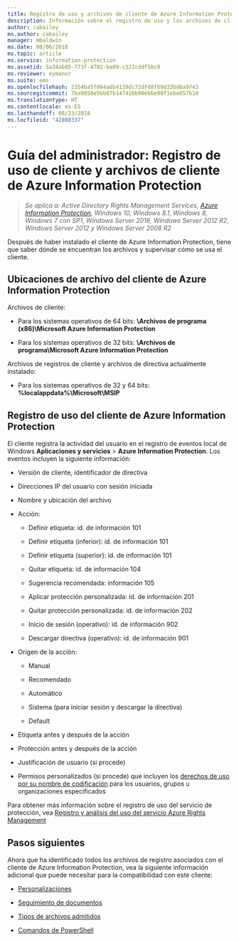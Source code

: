 ```yaml
---
title: Registro de uso y archivos de cliente de Azure Information Protection
description: Información sobre el registro de uso y los archivos de cliente de cliente de Azure Information Protection para Windows.
author: cabailey
ms.author: cabailey
manager: mbaldwin
ms.date: 08/06/2018
ms.topic: article
ms.service: information-protection
ms.assetid: 5a34ab85-773f-4782-ba09-c321cddf5bc0
ms.reviewer: eymanor
ms.suite: ems
ms.openlocfilehash: 2354ba5f084adb4139dc72dfd8f69d33bd6a9743
ms.sourcegitcommit: 7ba9850e5bb07b14741bb90ebbe98f1ebe057b10
ms.translationtype: HT
ms.contentlocale: es-ES
ms.lasthandoff: 08/23/2018
ms.locfileid: "42808337"
---
```

# <a name="admin-guide-azure-information-protection-client-files-and-client-usage-logging"></a>Guía del administrador: Registro de uso de cliente y archivos de cliente de Azure Information Protection

>*Se aplica a: Active Directory Rights Management Services, [Azure Information Protection](https://azure.microsoft.com/pricing/details/information-protection), Windows 10, Windows 8.1, Windows 8, Windows 7 con SP1, Windows Server 2016, Windows Server 2012 R2, Windows Server 2012 y Windows Server 2008 R2*

Después de haber instalado el cliente de Azure Information Protection, tiene que saber dónde se encuentran los archivos y supervisar cómo se usa el cliente.

## <a name="file-locations-for-the-azure-information-protection-client"></a>Ubicaciones de archivo del cliente de Azure Information Protection

Archivos de cliente:   

- Para los sistemas operativos de 64 bits: **\Archivos de programa (x86)\Microsoft Azure Information Protection**

- Para los sistemas operativos de 32 bits: **\Archivos de programa\Microsoft Azure Information Protection**

Archivos de registros de cliente y archivos de directiva actualmente instalado:

- Para los sistemas operativos de 32 y 64 bits: **%localappdata%\Microsoft\MSIP**

## <a name="usage-logging-for-the-azure-information-protection-client"></a>Registro de uso del cliente de Azure Information Protection

El cliente registra la actividad del usuario en el registro de eventos local de Windows **Aplicaciones y servicios** > **Azure Information Protection**. Los eventos incluyen la siguiente información:

- Versión de cliente, identificador de directiva

- Direcciones IP del usuario con sesión iniciada

- Nombre y ubicación del archivo

- Acción:

    - Definir etiqueta: id. de información 101
    
    - Definir etiqueta (inferior): id. de información 101
    
    - Definir etiqueta (superior): id. de información 101
    
    - Quitar etiqueta: id. de información 104
   
    - Sugerencia recomendada: información 105
    
    - Aplicar protección personalizada: id. de información 201
    
    - Quitar protección personalizada: id. de información 202
    
    - Inicio de sesión (operativo): id. de información 902
    
    - Descargar directiva (operativo): id. de información 901
    
- Origen de la acción:
    
    - Manual 
    
    - Recomendado
    
    - Automático  
    
    - Sistema (para iniciar sesión y descargar la directiva)
    
    - Default
    
- Etiqueta antes y después de la acción 
    
- Protección antes y después de la acción
    
- Justificación de usuario (si procede)

- Permisos personalizados (si procede) que incluyen los [derechos de uso por su nombre de codificación](../configure-usage-rights.md#usage-rights-and-descriptions) para los usuarios, grupos u organizaciones especificados
    
Para obtener más información sobre el registro de uso del servicio de protección, vea [Registro y análisis del uso del servicio Azure Rights Management](../log-analyze-usage.md)



## <a name="next-steps"></a>Pasos siguientes
Ahora que ha identificado todos los archivos de registro asociados con el cliente de Azure Information Protection, vea la siguiente información adicional que puede necesitar para la compatibilidad con este cliente:

- [Personalizaciones](client-admin-guide-customizations.md)

- [Seguimiento de documentos](client-admin-guide-document-tracking.md)

- [Tipos de archivos admitidos](client-admin-guide-file-types.md)

- [Comandos de PowerShell](client-admin-guide-powershell.md)

